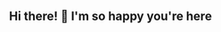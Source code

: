 
<h2 align = center> Hi there! 👋 I'm so happy you're here </h3>



<!-- ### About me:


TO DO: add more details about me later 
- I'm currently workng on: 
- I'm currently learning:
- Pronouns:
- Fun Fact: 
- -->
